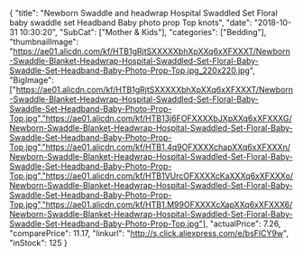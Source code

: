 {
	"title": "Newborn Swaddle and headwrap Hospital Swaddled Set Floral baby swaddle set Headband Baby photo prop Top knots",
	"date": "2018-10-31 10:30:20",
	"SubCat": ["Mother & Kids"],
	"categories": ["Bedding"],
	"thumbnailImage": "https://ae01.alicdn.com/kf/HTB1gRjtSXXXXXbhXpXXq6xXFXXXT/Newborn-Swaddle-Blanket-Headwrap-Hospital-Swaddled-Set-Floral-Baby-Swaddle-Set-Headband-Baby-Photo-Prop-Top.jpg_220x220.jpg",
	"BigImage": ["https://ae01.alicdn.com/kf/HTB1gRjtSXXXXXbhXpXXq6xXFXXXT/Newborn-Swaddle-Blanket-Headwrap-Hospital-Swaddled-Set-Floral-Baby-Swaddle-Set-Headband-Baby-Photo-Prop-Top.jpg","https://ae01.alicdn.com/kf/HTB13j6FOFXXXXbJXpXXq6xXFXXXG/Newborn-Swaddle-Blanket-Headwrap-Hospital-Swaddled-Set-Floral-Baby-Swaddle-Set-Headband-Baby-Photo-Prop-Top.jpg","https://ae01.alicdn.com/kf/HTB1.4q9OFXXXXchapXXq6xXFXXXn/Newborn-Swaddle-Blanket-Headwrap-Hospital-Swaddled-Set-Floral-Baby-Swaddle-Set-Headband-Baby-Photo-Prop-Top.jpg","https://ae01.alicdn.com/kf/HTB1VUrcOFXXXXcKaXXXq6xXFXXXo/Newborn-Swaddle-Blanket-Headwrap-Hospital-Swaddled-Set-Floral-Baby-Swaddle-Set-Headband-Baby-Photo-Prop-Top.jpg","https://ae01.alicdn.com/kf/HTB1.M99OFXXXXcXapXXq6xXFXXX6/Newborn-Swaddle-Blanket-Headwrap-Hospital-Swaddled-Set-Floral-Baby-Swaddle-Set-Headband-Baby-Photo-Prop-Top.jpg"],
	"actualPrice": 7.26,
	"comparePrice": 11.17,
	"linkurl": "http://s.click.aliexpress.com/e/bsFlCY9w",
	"inStock": 125
}
